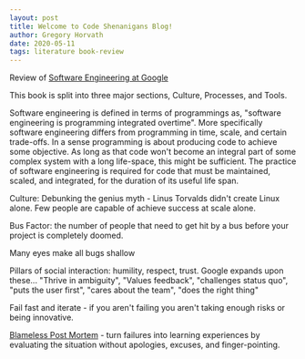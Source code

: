 ```yaml
---
layout: post  
title: Welcome to Code Shenanigans Blog!  
author: Gregory Horvath  
date: 2020-05-11  
tags: literature book-review 
---
```


Review of [Software Engineering at Google](https://www.amazon.com/Software-Engineering-Google-Lessons-Programming-ebook/dp/B0859PF5HB/)

This book is split into three major sections, Culture, Processes, and Tools.

Software engineering is defined in terms of programmings as, "software engineering is programming integrated overtime". More specifically software engineering differs from programming in time, scale, and certain trade-offs. In a sense programming is about producing code to achieve some objective. As long as that code won't become an integral part of some complex system with a long life-space, this might be sufficient. The practice of software engineering is required for code that must be maintained, scaled, and integrated, for the duration of its useful life span.

Culture:
Debunking the genius myth - Linus Torvalds didn't create Linux alone. Few people are capable of achieve success at scale alone.

Bus Factor: the number of people that need to get hit by a bus before your project is completely doomed.

Many eyes make all bugs shallow

Pillars of social interaction: humility, respect, trust. Google expands upon these... "Thrive in ambiguity", "Values feedback", "challenges status quo", "puts the user first", "cares about the team", "does the right thing"

Fail fast and iterate - if you aren't failing you aren't taking enough risks or being innovative.


[Blameless Post Mortem](https://landing.google.com/sre/sre-book/chapters/postmortem-culture/) - turn failures into learning experiences by evaluating the situation without apologies, excuses, and finger-pointing.





